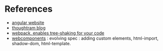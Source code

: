 # References

- [angular website](angular.io)
- [thoughtram blog](https://blog.thoughtram.io/)
- [webpack, enables tree-shaking for your code](https://webpack.github.io/)
- [webcomponents](https://www.webcomponents.org/) : evolving spec : adding custom elements, html-import, shadow-dom, html-template.